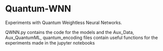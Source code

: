 # Quantum-WNN

Experiments with Quantum Weightless Neural Networks.

QWNN.py contains the code for the models and the Aux_Data, Aux_QuantumML, quantum_encoding files contain useful functions for the experiments made in the jupyter notebooks
